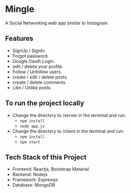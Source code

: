   # Mingle

A Social Networking web app similar to Instagram.



## Features

* SignUp / SignIn.
* Forgot password.
* Google Oauth Login.
* edit / delete your profile.
* Follow / Unfollow users.
* create / edit / delete posts.
* create / delete comments.
* Like / Unlike posts.



## To run the project locally
* Change the directory to /server in the terminal and run:
    - `npm install`
    - `node app.js`
* Change the directory to /client in the terminal and run:
    - `npm install`
    - `npm start`

## Tech Stack of this Project

* Frontend: Reactjs, Bootstrap Material
* Backend: Nodejs
* Framework: Expressjs
* Database: MongoDB




